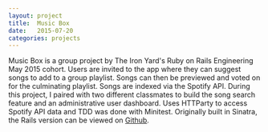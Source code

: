 ```yaml
---
layout: project
title:  Music Box
date:   2015-07-20
categories: projects
---
```

Music Box is a group project by The Iron Yard's Ruby on Rails Engineering May 2015 cohort. Users are invited to the app where they can suggest songs to add to a group playlist. Songs can then be previewed and voted on for the culminating playlist. Songs are indexed via the Spotify API. During this project, I paired with two different classmates to build the song search feature and an administrative user dashboard. Uses HTTParty to access Spotify API data and TDD was done with Minitest. Originally built in Sinatra, the Rails version can be viewed on [Github](https://github.com/TIY-DC-ROR-2015-May/MusicBoxOnRails).
